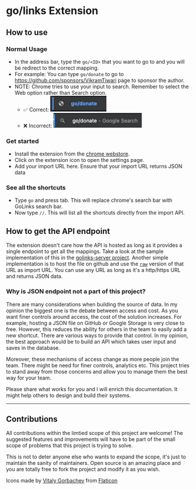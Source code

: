 # go/links Extension

## How to use

### Normal Usage

- In the address bar, type the `go/<ID>` that you want to go to and you will be redirect to the correct mapping.
- For example: You can type `go/donate` to go to https://github.com/sponsors/VikramTiwari page to sponsor the author.
- NOTE: Chrome tries to use your input to search. Remember to select the Web option rather than Search option.
  - ✅ Correct: ![Web Option](images/web-input.png "Web Option")
  - ❌ Incorrect: ![Search Option](images/search-input.png "Search Option")

### Get started

- Install the extension from the [chrome webstore](https://chrome.google.com/webstore/detail/go/bfmaacheolcnmehidehnkdpkafmmjjld).
- Click on the extension icon to open the settings page.
- Add your import URL here. Ensure that your import URL returns JSON data

### See all the shortcuts

- Type `go` and press tab. This will replace chrome's search bar with GoLinks search bar.
- Now type `//`. This will list all the shortcuts directly from the import API.

## How to get the API endpoint

The extension doesn't care how the API is hosted as long as it provides a single endpoint to get all the mappings. Take a look at the sample implementation of this in the [golinks-server project](https://github.com/VikramTiwari/golinks-server). Another simple implementation is to host the file on github and use the [`raw`](https://raw.githubusercontent.com/VikramTiwari/golinks-server/main/links.json) version of that URL as import URL. You can use any URL as long as it's a http/https URL and returns JSON data.

### Why is JSON endpoint not a part of this project?

There are many considerations when building the source of data. In my opinion the biggest one is the debate between access and cost. As you want finer controls around access, the cost of the solution increases. For example, hosting a JSON file on GitHub or Google Storage is very close to free. However, this reduces the ability for others in the team to easily add a new shortcut. There are various ways to provide that control. In my opinion, the best approach would be to build an API which takes user input and saves in the database.

Moreover, these mechanisms of access change as more people join the team. There might be need for finer controls, analytics etc. This project tries to stand away from those concerns and allow you to manage them the best way for your team.

Please share what works for you and I will enrich this documentation. It might help others to design and build their systems.

---

## Contributions

All contributions within the limtied scope of this project are welcome! The suggested features and improvements will have to be part of the small scope of problems that this project is trying to solve.

This is not to deter anyone else who wants to expand the scope, it's just to maintain the sanity of maintainers. Open source is an amazing place and you are totally free to fork the project and modify it as you wish.

Icons made by [Vitaly Gorbachev](https://www.flaticon.com/authors/vitaly-gorbachev) from [Flaticon](https://www.flaticon.com/)
